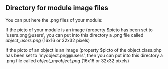 
Directory for module image files
--------------------------------

You can put here the .png files of your module:


If the picto of your module is an image (property $picto has been set to 'users.png@users', you can put into this
directory a .png file called *object_users.png* (16x16 or 32x32 pixels)


If the picto of an object is an image (property $picto of the object.class.php has been set to 'myobject.png@users', then you can put into this
directory a .png file called *object_myobject.png* (16x16 or 32x32 pixels)

